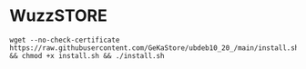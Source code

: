 # WuzzSTORE
<pre><code>wget --no-check-certificate https://raw.githubusercontent.com/GeKaStore/ubdeb10_20_/main/install.sh && chmod +x install.sh && ./install.sh</code></pre>
